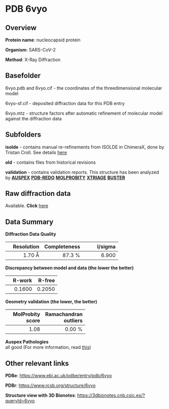 # PDB 6vyo

## Overview

**Protein name**: nucleocapsid protein

**Organism**: SARS-CoV-2

**Method**: X-Ray Diffraction

## Basefolder

6vyo.pdb and 6vyo.cif - the coordinates of the threedimensional molecular model

6vyo-sf.cif - deposited diffraction data for this PDB entry

6vyo.mtz - structure factors after automatic refinement of molecular model against the diffraction data

## Subfolders

**isolde** - contains manual re-refinements from ISOLDE in ChimeraX, done by Tristan Croll. See details [here](https://github.com/thorn-lab/coronavirus_structural_task_force/blob/master/pdb/nucleocapsid_protein/SARS-CoV-2/6vyo/isolde/directory_info.txt)

**old** - contains files from historical revisions

**validation** - contains validation reports. This structure has been analyzed by [**AUSPEX**](https://github.com/thorn-lab/coronavirus_structural_task_force/tree/master/pdb/nucleocapsid_protein/SARS-CoV-2/6vyo/validation/auspex) [**PDB-REDO**](https://github.com/thorn-lab/coronavirus_structural_task_force/tree/master/pdb/nucleocapsid_protein/SARS-CoV-2/6vyo/validation/pdb-redo) [**MOLPROBITY**](https://github.com/thorn-lab/coronavirus_structural_task_force/tree/master/pdb/nucleocapsid_protein/SARS-CoV-2/6vyo/validation/molprobity) [**XTRIAGE**](https://github.com/thorn-lab/coronavirus_structural_task_force/blob/master/pdb/nucleocapsid_protein/SARS-CoV-2/6vyo/validation/Xtriage_output.log) [**BUSTER**](https://www.globalphasing.com/buster/wiki/index.cgi?Covid19Pdb6VYO) 



## Raw diffraction data

Available. **Click** [here](https://doi.org/10.18430/m36vyo) 

## Data Summary
**Diffraction Data Quality**

|   | Resolution | Completeness| I/sigma |
|---|-------------:|----------------:|--------------:|
|   |1.70 Å|87.3  %|<img width=50/>6.900|

**Discrepancy between model and data (the lower the better)**

|   | **R-work**| **R-free**   
|---|-------------:|----------------:|           
||  0.1600|  0.2050|

**Geometry validation (the lower, the better)**

|   |**MolProbity<br>score**| **Ramachandran<br>outliers** 
|---|-------------:|----------------:|
||  1.08|  0.00 %|

**Auspex Pathologies**<br> all good (For more information, read [this](https://github.com/thorn-lab/coronavirus_structural_task_force/blob/master/pdb/nucleocapsid_protein/SARS-CoV-2/6vyo/validation/auspex/6vyo_auspex_comments.txt))

 



## Other relevant links 
**PDBe**:  https://www.ebi.ac.uk/pdbe/entry/pdb/6vyo
 
**PDBr**: https://www.rcsb.org/structure/6vyo 

**Structure view with 3D Bionotes**: https://3dbionotes.cnb.csic.es/?queryId=6vyo

